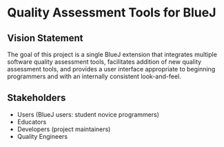 # Quality Assessment Tools for BlueJ


## Vision Statement

The goal of this project is a single BlueJ extension that integrates multiple software quality assessment tools, facilitates addition of new quality assessment tools, and provides a user interface appropriate to beginning programmers and with an internally consistent look-and-feel.


## Stakeholders

*   Users (BlueJ users: student novice programmers)
*   Educators
*   Developers (project maintainers)
*   Quality Engineers
